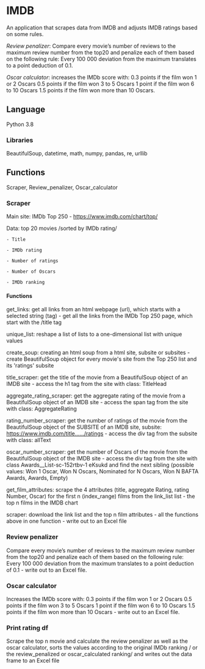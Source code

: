 # IMDB
An application that scrapes data from IMDB and adjusts IMDB ratings based on some rules.

*Review penalizer*: Compare every movie’s number of reviews to the maximum review number from the top20 and penalize each of them based on the following rule: 
Every 100 000 deviation from the maximum translates to a point deduction of 0.1.

*Oscar calculator*: increases the IMDb score with:
    0.3 points if the film won 1 or 2 Oscars
    0.5 points if the film won 3 to 5 Oscars
    1 point if the film won 6 to 10 Oscars
    1.5 points if the film won more than 10 Oscars.

## Language
Python 3.8

### Libraries
BeautifulSoup, datetime, math, numpy, pandas, re, urllib

## Functions

Scraper, Review_penalizer, Oscar_calculator

### Scraper
Main site: IMDb Top 250 - https://www.imdb.com/chart/top/

Data: top 20 movies /sorted by IMDb rating/
    
    - Title
    
    - IMDb rating
    
    - Number of ratings
    
    - Number of Oscars
    
    - IMDb ranking
    
#### Functions

get_links: get all links from an html webpage (url), which starts with a selected string (tag) - get all the links from the IMDb Top 250 page, which start with the /title tag

unique_list: reshape a list of lists to a one-dimensional list with unique values

create_soup: creating an html soup from a html site, subsite or subsites - create BeautifulSoup object for every movie's site from the Top 250 list and its 'ratings' subsite

title_scraper: get the title of the movie from a BeautifulSoup object of an IMDB site - access the h1 tag from the site with class: TitleHead

aggregate_rating_scraper: get the aggregate rating of the movie from a BeautifulSoup object of an IMDB site - access the span tag from the site with class: AggregateRating

rating_number_scraper: get the number of ratings of the movie from the BeautifulSoup object
of the SUBSITE of an IMDB site, subsite: https://www.imdb.com/title....../ratings - access the div tag from the subsite with class: allText

oscar_number_scraper: get the number of Oscars of the movie from the BeautifulSoup object of the IMDB site - access the div tag from the site with class Awards__List-sc-152rtbv-1 eKsukd and find the next sibling (possible values: Won 1 Oscar, Won N Oscars, Nominated for N Oscars, Won N BAFTA Awards, Awards, Empty)

get_film_attributes: scrape the 4 attributes (title, aggregate Rating, rating Number, Oscar) for the first n (index_range) films from the link_list list - the top n films in the IMDB chart

scraper: download the link list and the top n film attributes - all the functions above in one function - write out to an Excel file

### Review penalizer 

Compare every movie’s number of reviews to the maximum review number from the top20 and penalize each of them based on the following rule: Every 100 000 deviation from the maximum translates to a point deduction of 0.1 - write out to an Excel file.

### Oscar calculator

Increases the IMDb score with:
    0.3 points if the film won 1 or 2 Oscars
    0.5 points if the film won 3 to 5 Oscars
    1 point if the film won 6 to 10 Oscars
    1.5 points if the film won more than 10 Oscars - write out to an Excel file.

### Print rating df

Scrape the top n movie and calculate the review penalizer as well as the oscar calculator, sorts the values according to the original IMDb ranking / or the review_penalized or oscar_calculated ranking/ and writes out the data frame to an Excel file
